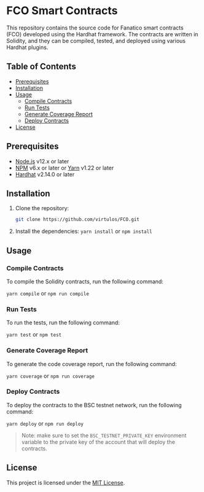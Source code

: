 # FCO Smart Contracts

This repository contains the source code for Fanatico smart contracts (FCO) developed using the Hardhat framework. The contracts are written in Solidity, and they can be compiled, tested, and deployed using various Hardhat plugins.

## Table of Contents

- [Prerequisites](#prerequisites)
- [Installation](#installation)
- [Usage](#usage)
    - [Compile Contracts](#compile-contracts)
    - [Run Tests](#run-tests)
    - [Generate Coverage Report](#generate-coverage-report)
    - [Deploy Contracts](#deploy-contracts)
- [License](#license)

## Prerequisites

- [Node.js](https://nodejs.org) v12.x or later
- [NPM](https://www.npmjs.com/) v6.x or later or [Yarn](https://yarnpkg.com/) v1.22 or later
- [Hardhat](https://hardhat.org/) v2.14.0 or later

## Installation

1. Clone the repository:
    ```bash
    git clone https://github.com/virtulos/FCO.git
    ```
   
2. Install the dependencies:
`yarn install` or `npm install`

## Usage

### Compile Contracts

To compile the Solidity contracts, run the following command:

`yarn compile` or `npm run compile`

### Run Tests

To run the tests, run the following command:

`yarn test` or `npm test`


### Generate Coverage Report

To generate the code coverage report, run the following command:

`yarn coverage` or `npm run coverage`


### Deploy Contracts

To deploy the contracts to the BSC testnet network, run the following command:

`yarn deploy` or `npm run deploy`

> Note: make sure to set the `BSC_TESTNET_PRIVATE_KEY` environment variable to the private key of the account that will deploy the contracts.



## License

This project is licensed under the [MIT License](LICENSE).
